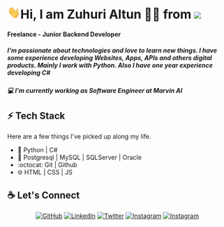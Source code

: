 # <img src="https://raw.githubusercontent.com/ABSphreak/ABSphreak/master/gifs/Hi.gif" width="30px">Hi, I am Zuhuri Altun 👨‍💻 from <img src="https://img.icons8.com/offices/30/000000/turkey.png"/>

#### Freelance - Junior Backend Developer
##### I'm passionate about technologies and love to learn new things. I have some experience developing Websites, Apps, APIs and others digital products. Mainly I work with Python. Also I have one year experience developing C#

##### 💻 I'm currently working as Software Engineer at Marvin AI

## ⚡ Tech Stack

Here are a few things I've picked up along my life.

* 🐍 Python | C#
* 🐘 Postgresql | MySQL | SQLServer | Oracle 
* :octocat: Git | Github
* 🌐 HTML | CSS | JS

## :coffee: Let's Connect 
<p align="center">
	<a href="https://github.com/zuhurialtun"><img src="https://img.icons8.com/bubbles/50/000000/github.png" alt="GitHub"/></a>
	<a href="https://www.linkedin.com/in/zuhuri/"><img src="https://img.icons8.com/bubbles/50/000000/linkedin.png" alt="LinkedIn"/></a>
	<a href="https://twitter.com/Zuhuri_Altun"><img src="https://img.icons8.com/bubbles/50/000000/twitter-circled.png" alt="Twitter"/></a>
	<a href="mailto:zuhuri312@gmail.com"><img src="https://img.icons8.com/bubbles/50/000000/email.png" alt="Instagram"/></a>
  <a href="https://www.instagram.com/zuhurialtun/"><img src="https://img.icons8.com/bubbles/50/000000/instagram.png" alt="Instagram"/></a>
</p>



